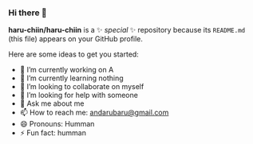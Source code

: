### Hi there 👋


**haru-chiin/haru-chiin** is a ✨ _special_ ✨ repository because its `README.md` (this file) appears on your GitHub profile.

Here are some ideas to get you started:

- 🔭 I’m currently working on A
- 🌱 I’m currently learning nothing
- 👯 I’m looking to collaborate on myself
- 🤔 I’m looking for help with someone
- 💬 Ask me about me
- 📫 How to reach me: andarubaru@gmail.com
- 😄 Pronouns: Humman
- ⚡ Fun fact: humman

